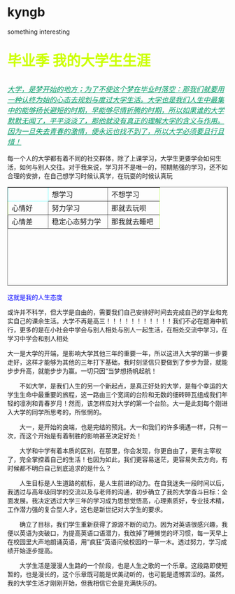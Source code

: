 # kyngb
something interesting
<head>
<meta http-equiv="Content-Type" content="text/html; charset=utf-8" />
<title>无标题文档</title>
<style type="text/css">
.kyb {
	color: #0F3;
}
.kyb {
	font-size: xx-large;
	font-weight: 700;
	color: #CF0;
}
.kyi {
	font-size: 16px;
	font-style: italic;
	color: #096;
	text-decoration: underline;
}
.kyo {
	border-top-style: dotted;
	border-right-style: dotted;
	border-bottom-style: dotted;
	border-left-style: dotted;
	border-top-color: #30F;
	border-right-color: #30F;
	border-bottom-color: #30F;
	border-left-color: #30F;
}
.ky {
	border-right-style: dotted;
	border-bottom-style: dotted;
	border-top-color: #0FF;
	border-right-color: #0FF;
	border-bottom-color: #0FF;
	border-left-color: #0FF;
}
.在 {
	border-top-style: dotted;
	border-right-style: dotted;
	border-bottom-style: dotted;
	border-left-style: dotted;
	border-top-color: #0FF;
	border-right-color: #0FF;
	border-bottom-color: #0FF;
	border-left-color: #0FF;
}
.啊 {
	border-left-style: dotted;
	border-top-color: #9F0;
	border-left-color: #9F0;
}

.好 {
	border-bottom-style: dotted;
	border-bottom-color: #9F0;

}
.发给 {
	border-top-style: dotted;
	border-right-style: dotted;
	border-top-color: #9F0;
	border-right-color: #9F0;
}
.said {
	border-top-style: dashed;
	border-top-color: #9F0;
}

.kk {
	border-bottom-style: dotted;
	border-left-style: dotted;
	border-bottom-color: #9F0;
	border-left-color: #9F0;
}
.kkk {
	border-right-style: dotted;
	border-bottom-style: dotted;
	border-right-color: #9F0;
	border-bottom-color: #9F0;
}
.kkkk {
	border-right-style: dotted;
	border-right-color: #9F0;
}
.p-- {
	color: #00F;
}
</style></head>

<body>
<p class="kyb">毕业季 我的大学生生涯</p>
<p class="kyi">大学，是梦开始的地方；为了不使这个梦在毕业时落空：那我们就要用一种认终为始的心态去规划与度过大学生活。大学也是我们人生中最集中的能够扬长避短的时期，早能够尽情折腾的时期，所以如果谁的大学默默无闻了，平平淡淡了，那他就没有真正的理解大学的含义与作用。因为一旦失去青春的激情，便永远也找不到了，所以大学必须要且行且惜！</p>
<p>每一个人的大学都有着不同的社交群体，除了上课学习，大学生更要学会如何生活，如何与别人交往。对于我来说，学习并不是唯一的，预期勉强的学习，还不如合理的安排，在自己想学习时候认真学，在玩耍的时候认真玩
<table width="318" height="225" border="1">
  <tr>
    <td width="75" class="在">&nbsp;</td>
    <td width="119" class="said">想学习</td>
    <td width="102" class="发给">不想学习</td>
  </tr>
  <tr>
    <td class="啊">心情好</td>
    <td>努力学习</td>
    <td class="kkkk">那就去玩呗</td>
  </tr>
  <tr>
    <td class="kk">心情差</td>
    <td class="好">稳定心态努力学</td>
    <td class="kkk">那我就去睡吧</td>
  </tr>
</table>
<p class="p--">这就是我的人生态度
<p>或许并不科学，但大学是自由的，需要我们自己安排好时间去完成自己的学业和充实自己的课余生活。大学不再是高三！！！！！！！！！！！我们不必在题海中航行，更多的是在小社会中学会与别人相处与别人一起生活，在相处交流中学习，在学习中学会和别人相处
<p>大一是大学的开端，是影响大学其他三年的重要一年，所以这进入大学的第一步要走好，这样才能够为其他的三年打下基础，我时刻坚信只要做到了步步为营，就能步步升高，就能步步为赢。一切只因&ldquo;当梦想扬帆起航！
<p>　　不如大学，是我们人生的另一个新起点，是真正好处的大学，是每个幸运的大学生生命中最重要的旅程，这一路由三个宽阔的台阶和无数的细砖碎瓦组成我们年轻的凛冽和青春岁月！然而，该怎样应对大学的第一个台阶。大一是此刻每个刚进入大学的同学所思考的，所怅惘的。</p>
<p>　　大一，是开始的良端，也是完结的预兆。大一和我们的许多境遇一样，只有一次，而这个开始是有着制胜的影响甚至决定好处！</p>
<p>　　大学和中学有着本质的区别，在那里，你会发现，你更自由了，更有主宰权了，完全掌控着自己的生活！也因为如此，我们更容易迷茫，更容易失去方向，有时候都不明白自己到底追求的是什么？</p>
<p>　　人生目标是人生道路的航标，是人生前进的动力。在自我迷失一段时间以后，我透过与高年级同学的交流以及与老师的沟通，初步确立了我的大学奋斗目标：全面发展。我决定透过大学三年的学习成为思想觉悟高，心理素质好，专业技术精，工作潜力强的复合型人才。这也是新世纪对大学生的要求。</p>
<p>　　确立了目标，我们学生重新获得了源源不断的动力。因为对英语很感兴趣，我便以英语为突破口，为提高英语口语潜力，我改掉了睡懒觉的坏习惯，每一天早上在校园里大声地朗诵英语，用&rdquo;疯狂&ldquo;英语问候校园的一草一木。透过努力，学习成绩开始逐步提高。</p>
<p>　　大学生活是漫漫人生路的一个阶段，也是人生之歌的一个乐章。这段路即使短暂的，也是漫长的，这个乐章既可能是优美动听的，也可能是遗憾苦涩的。虽然，我的大学生活才刚刚开始，但我相信它会是充满快乐的。</p>
